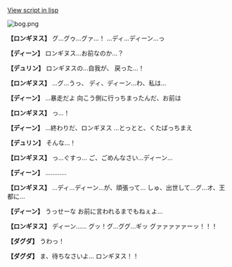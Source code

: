 [View script in lisp](../scripts/1350902.txt)

![bog.png](../images/backgrounds/bog.png)

**【ロンギヌス】**
グ…グゥ…グァ…！
…ディ…ディーン…っ

**【ディーン】**
ロンギヌス…お前なのか…？

**【デュリン】**
ロンギヌスの…自我が、
戻った…！

**【ロンギヌス】**
…グ…うっ、
ディ、ディーン…わ、私は…

**【ディーン】**
…暴走だよ
向こう側に行っちまったんだ、お前は

**【ロンギヌス】**
っ…！

**【ディーン】**
…終わりだ、ロンギヌス
…とっとと、くたばっちまえ

**【デュリン】**
そんな…！

**【ロンギヌス】**
っ…ぐすっ…
ご、ごめんなさい…ディーン…

**【ディーン】**
…………

**【ロンギヌス】**
…ディ…ディーン…が、頑張って…
しゅ、出世して…グ…オ、王都に…

**【ディーン】**
うっせーな
お前に言われるまでもねぇよ…

**【ロンギヌス】**
ディーン……
グッ！グ…ググ…ギッ
グァァァァァーッ！！！

**【ダグダ】**
うわっ！

**【ダグダ】**
ま、待ちなさいよ…
ロンギヌス！！
